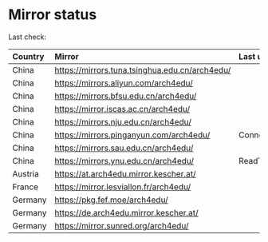 <script src="./time.js"></script>
# Mirror status
Last check: <script type="text/javascript">localize(1679786251.3902414);</script>

|Country|Mirror|Last update|
|:------|:-----|:----------|
|China|https://mirrors.tuna.tsinghua.edu.cn/arch4edu/|<script type="text/javascript">localize(1679768955);</script>|
|China|https://mirrors.aliyun.com/arch4edu/|<script type="text/javascript">localize(1679768955);</script>|
|China|https://mirrors.bfsu.edu.cn/arch4edu/|<script type="text/javascript">localize(1679726029);</script>|
|China|https://mirror.iscas.ac.cn/arch4edu/|<script type="text/javascript">localize(1679768955);</script>|
|China|https://mirrors.nju.edu.cn/arch4edu/|<script type="text/javascript">localize(1679726029);</script>|
|China|https://mirrors.pinganyun.com/arch4edu/|ConnectionError|
|China|https://mirrors.sau.edu.cn/arch4edu/|<script type="text/javascript">localize(1673850842);</script>|
|China|https://mirrors.ynu.edu.cn/arch4edu/|ReadTimeout|
|Austria|https://at.arch4edu.mirror.kescher.at/|<script type="text/javascript">localize(1679768955);</script>|
|France|https://mirror.lesviallon.fr/arch4edu/|<script type="text/javascript">localize(1679726029);</script>|
|Germany|https://pkg.fef.moe/arch4edu/|<script type="text/javascript">localize(1679768955);</script>|
|Germany|https://de.arch4edu.mirror.kescher.at/|<script type="text/javascript">localize(1679768955);</script>|
|Germany|https://mirror.sunred.org/arch4edu/|<script type="text/javascript">localize(1679768955);</script>|

<script src="./tablefilter/tablefilter.js"></script>
<script src="./table.js"></script>